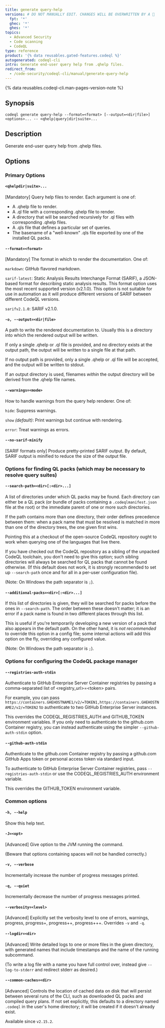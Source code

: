 ```yaml
---
title: generate query-help
versions: # DO NOT MANUALLY EDIT. CHANGES WILL BE OVERWRITTEN BY A 🤖
  fpt: '*'
  ghec: '*'
  ghes: '*'
topics:
  - Advanced Security
  - Code scanning
  - CodeQL
type: reference
product: '{% data reusables.gated-features.codeql %}'
autogenerated: codeql-cli
intro: Generate end-user query help from .qhelp files.
redirect_from:
  - /code-security/codeql-cli/manual/generate-query-help
---
```



<!-- Content after this section is automatically generated -->

{% data reusables.codeql-cli.man-pages-version-note %}

## Synopsis

```shell copy
codeql generate query-help --format=<format> [--output=<dir|file>] <options>... -- <qhelp|query|dir|suite>...
```

## Description

Generate end-user query help from .qhelp files.

## Options

### Primary Options

#### `<qhelpdir|suite>...`

\[Mandatory] Query help files to render. Each argument is one of:

- A .qhelp file to render.
- A .ql file with a corresponding .qhelp file to render.
- A directory that will be searched recursively for .ql files with
  corresponding .qhelp files.
- A .qls file that defines a particular set of queries.
- The basename of a "well-known" .qls file exported by one of the
  installed QL packs.

#### `--format=<format>`

\[Mandatory] The format in which to render the documentation. One of:

`markdown`: GitHub flavored markdown.

`sarif-latest`: Static Analysis Results Interchange Format (SARIF), a
JSON-based format for describing static analysis results. This format
option uses the most recent supported version (v2.1.0). This option is
not suitable for use in automation as it will produce different versions
of SARIF between different CodeQL versions.

`sarifv2.1.0`: SARIF v2.1.0.

#### `-o, --output=<dir|file>`

A path to write the rendered documentation to. Usually this is a
directory into which the rendered output will be written.

If only a single .qhelp or .ql file is provided, and no directory exists
at the output path, the output will be written to a single file at that
path.

If no output path is provided, only a single .qhelp or .ql file will be
accepted, and the output will be written to stdout.

If an output directory is used, filenames _within_ the output directory
will be derived from the .qhelp file names.

#### `--warnings=<mode>`

How to handle warnings from the query help renderer. One of:

`hide`: Suppress warnings.

`show` _(default)_: Print warnings but continue with rendering.

`error`: Treat warnings as errors.

#### `--no-sarif-minify`

\[SARIF formats only] Produce pretty-printed SARIF output. By default,
SARIF output is minified to reduce the size of the output file.

### Options for finding QL packs (which may be necessary to resolve query suites)

#### `--search-path=<dir>[:<dir>...]`

A list of directories under which QL packs may be found. Each directory
can either be a QL pack (or bundle of packs containing a
`.codeqlmanifest.json` file at the root) or the immediate parent of one
or more such directories.

If the path contains more than one directory, their order defines
precedence between them: when a pack name that must be resolved is
matched in more than one of the directory trees, the one given first
wins.

Pointing this at a checkout of the open-source CodeQL repository ought
to work when querying one of the languages that live there.

If you have checked out the CodeQL repository as a sibling of the
unpacked CodeQL toolchain, you don't need to give this option; such
sibling directories will always be searched for QL packs that cannot be
found otherwise. (If this default does not work, it is strongly
recommended to set up `--search-path` once and for all in a per-user
configuration file).

(Note: On Windows the path separator is `;`).

#### `--additional-packs=<dir>[:<dir>...]`

If this list of directories is given, they will be searched for packs
before the ones in `--search-path`. The order between these doesn't
matter; it is an error if a pack name is found in two different places
through this list.

This is useful if you're temporarily developing a new version of a pack
that also appears in the default path. On the other hand, it is _not
recommended_ to override this option in a config file; some internal
actions will add this option on the fly, overriding any configured
value.

(Note: On Windows the path separator is `;`).

### Options for configuring the CodeQL package manager

#### `--registries-auth-stdin`

Authenticate to GitHub Enterprise Server Container registries by passing
a comma-separated list of \<registry\_url>=\<token> pairs.

For example, you can pass
`https://containers.GHEHOSTNAME1/v2/=TOKEN1,https://containers.GHEHOSTNAME2/v2/=TOKEN2`
to authenticate to two GitHub Enterprise Server instances.

This overrides the CODEQL\_REGISTRIES\_AUTH and GITHUB\_TOKEN environment
variables. If you only need to authenticate to the github.com Container
registry, you can instead authenticate using the simpler
`--github-auth-stdin` option.

#### `--github-auth-stdin`

Authenticate to the github.com Container registry by passing a
github.com GitHub Apps token or personal access token via standard
input.

To authenticate to GitHub Enterprise Server Container registries, pass
`--registries-auth-stdin` or use the CODEQL\_REGISTRIES\_AUTH environment
variable.

This overrides the GITHUB\_TOKEN environment variable.

### Common options

#### `-h, --help`

Show this help text.

#### `-J=<opt>`

\[Advanced] Give option to the JVM running the command.

(Beware that options containing spaces will not be handled correctly.)

#### `-v, --verbose`

Incrementally increase the number of progress messages printed.

#### `-q, --quiet`

Incrementally decrease the number of progress messages printed.

#### `--verbosity=<level>`

\[Advanced] Explicitly set the verbosity level to one of errors,
warnings, progress, progress+, progress++, progress+++. Overrides `-v`
and `-q`.

#### `--logdir=<dir>`

\[Advanced] Write detailed logs to one or more files in the given
directory, with generated names that include timestamps and the name of
the running subcommand.

(To write a log file with a name you have full control over, instead
give `--log-to-stderr` and redirect stderr as desired.)

#### `--common-caches=<dir>`

\[Advanced] Controls the location of cached data on disk that will
persist between several runs of the CLI, such as downloaded QL packs and
compiled query plans. If not set explicitly, this defaults to a
directory named `.codeql` in the user's home directory; it will be
created if it doesn't already exist.

Available since `v2.15.2`.
